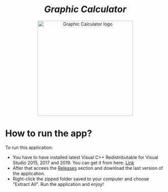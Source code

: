 <h1 align="center"><strong><em>Graphic Calculator</strong></em></h1>
<p align="center"><img src="https://cdn0.iconfinder.com/data/icons/ie_Bright/512/calculator.png" alt="Graphic Calculator logo" height=300 width=300></p>
  
# How to run the app?

<p>To run this application: </p> 

* You have to have installed latest Visual C++ Redistributable for Visual Studio 2015, 2017 and 2019. You can get it from here: <a href ="https://support.microsoft.com/en-us/topic/the-latest-supported-visual-c-downloads-2647da03-1eea-4433-9aff-95f26a218cc0">Link</a>
* After that accees the <a href="https://github.com/Yashmerino/G-C/releases">Releases</a> section and download the last version of the application.
* Right-click the zipped folder saved to your computer and choose "Extract All". Run the application and enjoy!
